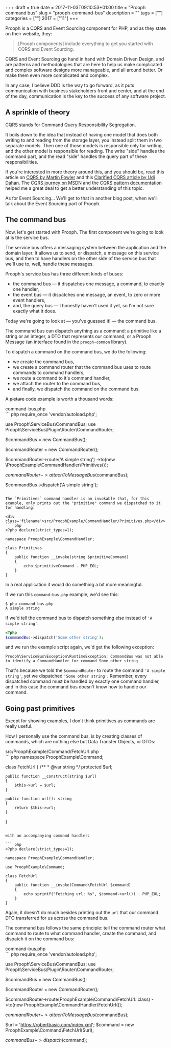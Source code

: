 +++
draft = true
date = 2017-11-03T09:10:53+01:00
title = "Prooph command bus"
slug = "prooph-command-bus"
description = ""
tags = [""]
categories = [""]
2017 = ["11"]
+++

Prooph is a CQRS and Event Sourcing component for PHP, and as they state on their website, they:

<blockquote>
[Prooph components] include everything to get you started with CQRS and Event Sourcing.
</blockquote>

CQRS and Event Sourcing go hand in hand with Domain Driven Design, and are patterns and methodologies that are here to help us make complicated and complex software designs more manageable, and all around better. Or make them even more complicated and complex.

In any case, I believe DDD is the way to go forward, as it puts communication with business stakeholders front and center, and at the end of the day, communication is the key to the success of any software project.

## A sprinkle of theory

CQRS stands for Command Query Responsibility Segregation.

It boils down to the idea that instead of having one model that does both writing to and reading from the storage layer, you instead split them in two separate models. Then one of those models is responsible only for writing, and the other model is responsible for reading. The write "side" handles the command part, and the read "side" handles the query part of these responsibilities.

If you're interested in more theory around this, and you should be, read this article on [CQRS by Martin Fowler](https://martinfowler.com/bliki/CQRS.html) and this [Clarified CQRS article by Udi Dahan](http://udidahan.com/2009/12/09/clarified-cqrs/). The [CQRS journey on MSDN](https://msdn.microsoft.com/en-us/library/jj554200.aspx) and the [CQRS pattern documentation](https://docs.microsoft.com/en-us/azure/architecture/patterns/cqrs) helped me a great deal to get a better understanding of this topic.

As for Event Sourcing... We'll get to that in another blog post, when we'll talk about the Event Sourcing part of Prooph.

## The command bus

Now, let's get started with Prooph. The first component we're going to look at is the service bus.

The service bus offers a messaging system between the application and the domain layer. It allows us to send, or dispatch, a message on this service bus, and then to have handlers on the other side of the service bus that we'll use to, well, handle these messages.

Prooph's service bus has three different kinds of buses:

 - the command bus &mdash; it dispatches one message, a command, to exactly one handler,
 - the event bus &mdash; it dispatches one message, an event, to zero or more event handlers,
 - and, the query bus &mdash; I honestly haven't used it yet, so I'm not sure exactly what it does.

Today we're going to look at &mdash; you've guessed it! &mdash; the command bus.

The command bus can dispatch anything as a command: a primitive like a string or an integer, a DTO that represents our command, or a Prooph Message (an interface found in the `prooph-common` library).

To dispatch a command on the command bus, we do the following:

 - we create the command bus,
 - we create a command router that the command bus uses to route commands to command handlers,
 - we route a command to it's command handler,
 - we attach the router to the command bus,
 - and finally, we dispatch the command on the command bus.

A ~~picture~~ code example is worth a thousand words:

<div class='filename'>command-bus.php</div>
``` php
<?php declare(strict_types=1);

require_once 'vendor/autoload.php';

use Prooph\ServiceBus\CommandBus;
use Prooph\ServiceBus\Plugin\Router\CommandRouter;

$commandBus = new CommandBus();

$commandRouter = new CommandRouter();

$commandRouter->route('A simple string')
    ->to(new \ProophExample\CommandHandler\Primitives());

$commandRouter->attachToMessageBus($commandBus);

$commandBus->dispatch('A simple string');
```

The `Primitives` command handler is an invokable that, for this example, only prints out the "primitive" command we dispatched to it for handling:

<div class='filename'>src/ProophExample/CommandHandler/Primitives.php</div>
``` php
<?php declare(strict_types=1);

namespace ProophExample\CommandHandler;

class Primitives
{
    public function __invoke(string $primitiveCommand)
    {
        echo $primitiveCommand . PHP_EOL;
    }
}
```

In a real application it would do something a bit more meaningful.

If we run this `command-bus.php` example, we'd see this:

``` text
$ php command-bus.php
A simple string
```

If we'd tell the command bus to dispatch something else instead of `'A simple string'`:

``` php
<?php
$commandBus->dispatch('Some other string');
```

and we run the example script again, we'd get the following exception:

``` text
Prooph\ServiceBus\Exception\RuntimeException: CommandBus was not able to identify a CommandHandler for command Some other string
```

That's because we told the `$commandRouter` to route the command `'A simple string'`, yet we dispatched `'Some other string'`. Remember, every dispatched command must be handled by exactly one command handler, and in this case the command bus doesn't know how to handle our command.

## Going past primitives

Except for showing examples, I don't think primitives as commands are really useful.

How I personally use the command bus, is by creating classes of commands, which are nothing else but Data Transfer Objects, or DTOs:

<div class='filename'>src/ProophExample/Command/FetchUrl.php</div>
``` php
<?php declare(strict_types=1);

namespace ProophExample\Command;

class FetchUrl
{
    /**
    * @var string
    */
    protected $url;

    public function __construct(string $url)
    {
        $this->url = $url;
    }

    public function url(): string
    {
        return $this->url;
    }
}
```

with an accompanying command handler:

``` php
<?php declare(strict_types=1);

namespace ProophExample\CommandHandler;

use ProophExample\Command;

class FetchUrl
{
    public function __invoke(Command\FetchUrl $command)
    {
        echo sprintf("Fetching url: %s", $command->url()) . PHP_EOL;
    }
}
```

Again, it doesn't do much besides printing out the `url` that our command DTO transferred for us across the command bus.

The command bus follows the same principle: tell the command router what command to route to what command handler, create the command, and dispatch it on the command bus:

<div class='filename'>command-bus.php</div>
``` php
<?php declare(strict_types=1);

require_once 'vendor/autoload.php';

use Prooph\ServiceBus\CommandBus;
use Prooph\ServiceBus\Plugin\Router\CommandRouter;

$commandBus = new CommandBus();

$commandRouter = new CommandRouter();

$commandRouter->route(ProophExample\Command\FetchUrl::class)
    ->to(new ProophExample\CommandHandler\FetchUrl());

$commandRouter->attachToMessageBus($commandBus);

$url = 'https://robertbasic.com/index.xml';
$command = new ProophExample\Command\FetchUrl($url);

$commandBus->dispatch($command);
```
